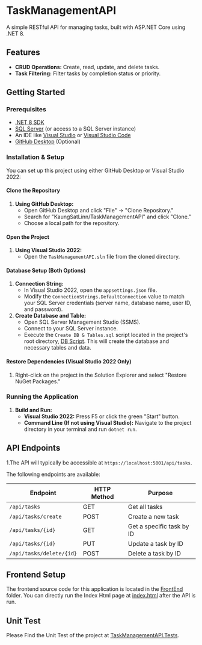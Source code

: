 # TaskManagementAPI

A simple RESTful API for managing tasks, built with ASP.NET Core using .NET 8.

## Features

* **CRUD Operations:** Create, read, update, and delete tasks.
* **Task Filtering:** Filter tasks by completion status or priority.

## Getting Started

### Prerequisites

* [.NET 8 SDK](https://dotnet.microsoft.com/download/dotnet/8.0) 
* [SQL Server](https://www.microsoft.com/en-us/sql-server/sql-server-downloads) (or access to a SQL Server instance)
* An IDE like [Visual Studio](https://visualstudio.microsoft.com/) or [Visual Studio Code](https://code.visualstudio.com/)
* [GitHub Desktop](https://desktop.github.com/) (Optional)

### Installation & Setup

You can set up this project using either GitHub Desktop or Visual Studio 2022:

#### Clone the Repository

1. **Using GitHub Desktop:**
   - Open GitHub Desktop and click "File" -> "Clone Repository."
   - Search for "KaungSatLinn/TaskManagementAPI" and click "Clone."
   - Choose a local path for the repository.

#### Open the Project

1. **Using Visual Studio 2022:**
   - Open the `TaskManagementAPI.sln` file from the cloned directory.

#### Database Setup (Both Options)

1. **Connection String:** 
   - In Visual Studio 2022, open the `appsettings.json` file.
   - Modify the `ConnectionStrings.DefaultConnection` value to match your SQL Server credentials (server name, database name, user ID, and password). 
2. **Create Database and Table:**
   - Open SQL Server Management Studio (SSMS).
   - Connect to your SQL Server instance.
   - Execute the `Create DB & Tables.sql` script located in the project's root directory, [DB Script](TaskManagementAPI/DB). This will create the database and necessary tables and data.

#### Restore Dependencies (Visual Studio 2022 Only)

1. Right-click on the project in the Solution Explorer and select "Restore NuGet Packages."

### Running the Application

1. **Build and Run:**
   - **Visual Studio 2022:** Press F5 or click the green "Start" button.
   - **Command Line (If not using Visual Studio):** Navigate to the project directory in your terminal and run `dotnet run`.

## API Endpoints

1.The API will typically be accessible at `https://localhost:5001/api/tasks`.

The following endpoints are available:

| Endpoint                  | HTTP Method | Purpose                     |
| ------------------------- | ----------- | --------------------------- |
| `/api/tasks`              | GET         | Get all tasks               |
| `/api/tasks/create`       | POST        | Create a new task           |
| `/api/tasks/{id}`         | GET         | Get a specific task by ID   |
| `/api/tasks/{id}`         | PUT         | Update a task by ID         |
| `/api/tasks/delete/{id}`  | POST        | Delete a task by ID         | 

## Frontend Setup

The frontend source code for this application is located in the [FrontEnd](FrontEnd) folder. 
You can directly run the Index Html page at [index.html](FrontEnd/pages/tasks/index.html) after the API is run.

## Unit Test

Please Find the Unit Test of the project at [TaskManagementAPI.Tests](TaskManagementAPI.Tests).
